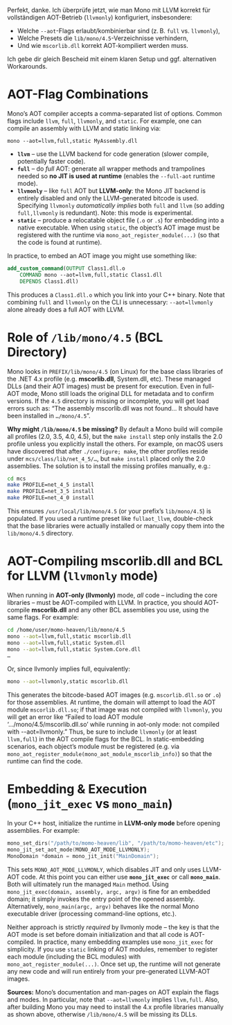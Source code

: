 Perfekt, danke. Ich überprüfe jetzt, wie man Mono mit LLVM korrekt für vollständigen AOT-Betrieb (`llvmonly`) konfiguriert, insbesondere:

* Welche `--aot`-Flags erlaubt/kombinierbar sind (z. B. `full` vs. `llvmonly`),
* Welche Presets die `lib/mono/4.5`-Verzeichnisse verhindern,
* Und wie `mscorlib.dll` korrekt AOT-kompiliert werden muss.

Ich gebe dir gleich Bescheid mit einem klaren Setup und ggf. alternativen Workarounds.


# AOT-Flag Combinations

Mono’s AOT compiler accepts a comma-separated list of options.  Common flags include `llvm`, `full`, `llvmonly`, and `static`.  For example, one can compile an assembly with LLVM and static linking via:

```
mono --aot=llvm,full,static MyAssembly.dll
```

* **`llvm`** – use the LLVM backend for code generation (slower compile, potentially faster code).
* **`full`** – do *full* AOT: generate all wrapper methods and trampolines needed so **no JIT is used at runtime** (enables the `--full-aot` runtime mode).
* **`llvmonly`** – like `full` AOT but **LLVM-only**: the Mono JIT backend is entirely disabled and only the LLVM-generated bitcode is used.  Specifying `llvmonly` *automatically implies* both `full` and `llvm` (so adding `full,llvmonly` is redundant).  Note: this mode is experimental.
* **`static`** – produce a relocatable object file (`.o` or `.s`) for embedding into a native executable.  When using `static`, the object’s AOT image must be registered with the runtime via `mono_aot_register_module(...)` (so that the code is found at runtime).

In practice, to embed an AOT image you might use something like:

```cmake
add_custom_command(OUTPUT Class1.dll.o
    COMMAND mono --aot=llvm,full,static Class1.dll
    DEPENDS Class1.dll)
```

This produces a `Class1.dll.o` which you link into your C++ binary.  Note that combining `full` and `llvmonly` on the CLI is unnecessary: `--aot=llvmonly` alone already does a full AOT with LLVM.

# Role of `/lib/mono/4.5` (BCL Directory)

Mono looks in `PREFIX/lib/mono/4.5` (on Linux) for the base class libraries of the .NET 4.x profile (e.g. **mscorlib.dll**, System.dll, etc).  These managed DLLs (and their AOT images) must be present for execution.  Even in full-AOT mode, Mono still loads the original DLL for metadata and to confirm versions.  If the `4.5` directory is missing or incomplete, you will get load errors such as: “The assembly mscorlib.dll was not found… It should have been installed in `…/mono/4.5`”.

**Why might `/lib/mono/4.5` be missing?**  By default a Mono build will compile all profiles (2.0, 3.5, 4.0, 4.5), but the `make install` step only installs the 2.0 profile unless you explicitly install the others.  For example, on macOS users have discovered that after `./configure; make`, the other profiles reside under `mcs/class/lib/net_4_5/…`, but `make install` placed only the 2.0 assemblies.  The solution is to install the missing profiles manually, e.g.:

```bash
cd mcs
make PROFILE=net_4_5 install
make PROFILE=net_3_5 install
make PROFILE=net_4_0 install
```

This ensures `/usr/local/lib/mono/4.5` (or your prefix’s `lib/mono/4.5`) is populated.  If you used a runtime preset like `fullaot_llvm`, double-check that the base libraries were actually installed or manually copy them into the `lib/mono/4.5` directory.

# AOT-Compiling mscorlib.dll and BCL for LLVM (`llvmonly` mode)

When running in **AOT-only (llvmonly)** mode, *all* code – including the core libraries – must be AOT-compiled with LLVM. In practice, you should AOT-compile **mscorlib.dll** and any other BCL assemblies you use, using the same flags. For example:

```bash
cd /home/user/momo-heaven/lib/mono/4.5
mono --aot=llvm,full,static mscorlib.dll
mono --aot=llvm,full,static System.dll
mono --aot=llvm,full,static System.Core.dll
…
```

Or, since llvmonly implies full, equivalently:

```bash
mono --aot=llvmonly,static mscorlib.dll
```

This generates the bitcode-based AOT images (e.g. `mscorlib.dll.so` or `.o`) for those assemblies.  At runtime, the domain will attempt to load the AOT module `mscorlib.dll.so`; if that image was not compiled with `llvmonly`, you will get an error like
“Failed to load AOT module ‘…/mono/4.5/mscorlib.dll.so’ while running in aot-only mode: not compiled with --aot=llvmonly.”
Thus, be sure to include `llvmonly` (or at least `llvm,full`) in the AOT compile flags for the BCL.  In static-embedding scenarios, each object’s module must be registered (e.g. via `mono_aot_register_module(mono_aot_module_mscorlib_info)`) so that the runtime can find the code.

# Embedding & Execution (`mono_jit_exec` vs `mono_main`)

In your C++ host, initialize the runtime in **LLVM-only mode** before opening assemblies. For example:

```c
mono_set_dirs("/path/to/momo-heaven/lib", "/path/to/momo-heaven/etc");
mono_jit_set_aot_mode(MONO_AOT_MODE_LLVMONLY);
MonoDomain *domain = mono_jit_init("MainDomain");
```

This sets `MONO_AOT_MODE_LLVMONLY`, which disables JIT and only uses LLVM-AOT code. At this point you can either use **`mono_jit_exec`** or call **`mono_main`**.  Both will ultimately run the managed `Main` method.  Using `mono_jit_exec(domain, assembly, argc, argv)` is fine for an embedded domain; it simply invokes the entry point of the opened assembly.  Alternatively, `mono_main(argc, argv)` behaves like the normal Mono executable driver (processing command-line options, etc.).

Neither approach is strictly *required* by llvmonly mode – the key is that the AOT mode is set before domain initialization and that all code is AOT-compiled.  In practice, many embedding examples use `mono_jit_exec` for simplicity.  If you use `static` linking of AOT modules, remember to register each module (including the BCL modules) with `mono_aot_register_module(...)`.  Once set up, the runtime will not generate any new code and will run entirely from your pre-generated LLVM-AOT images.

**Sources:** Mono’s documentation and man-pages on AOT explain the flags and modes.  In particular, note that `--aot=llvmonly` implies `llvm,full`.  Also, after building Mono you may need to install the 4.x profile libraries manually as shown above, otherwise `/lib/mono/4.5` will be missing its DLLs.
